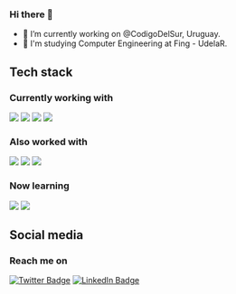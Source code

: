 
### Hi there 👋

- 🔭 I’m currently working on @CodigoDelSur, Uruguay.
- 📖 I'm studying Computer Engineering at Fing - UdelaR.

## Tech stack

### Currently working with
![](https://img.shields.io/badge/JavaScript-informational?style=flat&logo=javascript&logoColor=white&color=5C2D91)
![](https://img.shields.io/badge/NodeJS-informational?style=flat&logo=node.js&logoColor=white&color=5C2D91)
![](https://img.shields.io/badge/React-informational?style=flat&logo=react&logoColor=white&color=5C2D91)
![](https://img.shields.io/badge/Git-informational?style=flat&logo=git&logoColor=white&color=5C2D91)

### Also worked with
![](https://img.shields.io/badge/Python-informational?style=flat&logo=python&logoColor=white&color=CC6699)
![](https://img.shields.io/badge/Django-informational?style=flat&logo=django&logoColor=white&color=CC6699)
![](https://img.shields.io/badge/Swift/SwiftUI-informational?style=flat&logo=swift&logoColor=white&color=CC6699)

### Now learning
![](https://img.shields.io/badge/NextJS-informational?style=flat&logo=Next.js&logoColor=white&color=38B2AC)
![](https://img.shields.io/badge/TypeScript-informational?style=flat&logo=typescript&logoColor=white&color=38B2AC)

## Social media

### Reach me on
[![Twitter Badge](https://img.shields.io/badge/Twitter-@niconavascues-informational?style=flat&logo=twitter&logoColor=white&color=1CA2F1)](https://twitter.com/niconavascues)
[![LinkedIn Badge](https://img.shields.io/badge/LinkedIn-NicolasNavascues-informational?style=flat&logo=linkedin&logoColor=white&color=0D76A8)](https://www.linkedin.com/in/nicolas-navascues/)

